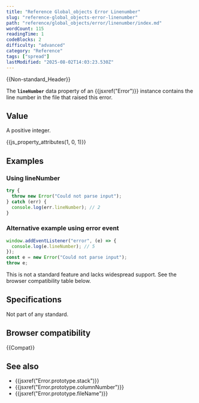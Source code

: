 ```yaml
---
title: "Reference Global_objects Error Linenumber"
slug: "reference-global_objects-error-linenumber"
path: "reference/global_objects/error/linenumber/index.md"
wordCount: 115
readingTime: 1
codeBlocks: 2
difficulty: "advanced"
category: "Reference"
tags: ["spread"]
lastModified: "2025-08-02T14:03:23.530Z"
---
```



{{Non-standard_Header}}

The **`lineNumber`** data property of an {{jsxref("Error")}} instance contains the line number in the file that raised this error.

## Value

A positive integer.

{{js_property_attributes(1, 0, 1)}}

## Examples

### Using lineNumber

```js
try {
  throw new Error("Could not parse input");
} catch (err) {
  console.log(err.lineNumber); // 2
}
```

### Alternative example using error event

```js
window.addEventListener("error", (e) => {
  console.log(e.lineNumber); // 5
});
const e = new Error("Could not parse input");
throw e;
```

This is not a standard feature and lacks widespread support. See the browser compatibility table below.

## Specifications

Not part of any standard.

## Browser compatibility

{{Compat}}

## See also

- {{jsxref("Error.prototype.stack")}}
- {{jsxref("Error.prototype.columnNumber")}}
- {{jsxref("Error.prototype.fileName")}}
